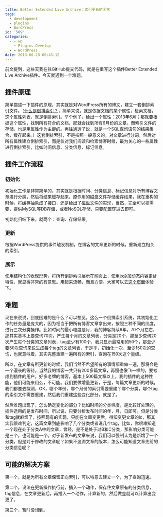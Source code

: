 ```yaml
---
title: Better Extended Live Archive：索引更新的困扰
tags:
  - development
  - plugins
  - WordPress
id: '569'
categories:
  - - wp
    - Plugins Develop
  - - WordPress
date: 2013-06-28 00:43:12
---
```


前文提到，这些天我在往GitHub提交代码，就是在重写这个插件Better Extended Live Archive插件。今天就遇到一个难题。
<!-- more -->
## 插件原理

简单描述一下插件的原理，其实就是对WordPress所有的博文，建立一套倒排索引文件。（[什么是倒排索引？](https://en.wikipedia.org/wiki/Inverted_index "维基百科：倒排索引")，简单来说，就是依据文档的某个属性，检索文档，这个属性列表，就是倒排索引。举个例子，给出一个属性：2013年6月；那就要根据这个属性，找到所有符合的文档，那就会找到所有6月份的文章。而索引文件的存储，也是用属性作为主键的。再往通透了说，就是一个SQL查询语句的结果集合，缓存起来。）这套倒排索引，不是按照一般意义的，对文章进行分词，然后对所有属性建立倒排索引，而是仅对我们阅读和检索博客时候，最为关心的一些属性进行倒排索引，比如时间信息、分类信息、标记信息。

## 插件工作流程

### 初始化

初始化工作是非常简单的，其实就是根据时间、分类信息、标记信息对所有博客文章进行分类，然后将结果缓存起来，原作用的磁盘文件存储缓存结果，我在重构的时候，将缓存抽象成了接口，还是给出了磁盘文件的实现，当然，完全可以视需要，提供MySQL等DB存储，或者NoSQL存储，只要配置穿进去即可。

初始化归结下来，就两个：查询、存储结果。

### 更新

根据WordPress提供的事件触发机制，在博客的文章更新的时候，重新建立相关的索引。

### 展示

使用结构化的表现形势，将所有倒排索引展示在网页上，使用js添加动态内容更替特性，就显得非常的有意思。用起来流畅，而且方便。大家可以去[这个页面](http://sexywp.com/archives "Better Extended Live Archive")体验下。

## 难题

现在来说说，到底困难的是什么？可以想见，这么一个倒排索引系统，其初始化工作的任务量是庞大的，因为相当于把所有博客文章拿出来，按照三种不同的纬度，进行三次分类操作。比如时间的最小粒度是月，我的博客持续6年，70个月左右，那其实基本上要查询70次，产生每个月的文章列表，分类是20个，那至少查询20次产生每个分类的文章列表，tag至少有100个，我只显示最常用的50个，那至少要50次查询来说生成每个tag的文章列表，于是乎，初始化一次，至少150次的查询，也就意味着，其实完整重建一遍所有的索引，查询在150次这个量级。

所以，在文章有所更新的时候，我们当然不希望所有的事情都重做一遍，那将会是一个漫长的等待，当然我的博客一共只有200多篇文章，再慢也像飞一样的，要考虑到插件的用户，好多老牌的博客，基本上500篇文章以上，我的插件的这种性能，他们可能来用么，不可能。我们要做增量更新，于是，每篇文章更新的时候，我们都要去探测，OK，哪个年份，哪个月份的索引需要重建？哪个分类，哪个tag的索引文件需要重建，然后我们重建这些变化部分，就是了。

然后难题出现了，怎么确定变化的部分？比如时间的分类纬度，是比较好处理的，插件选用的是发布时间，所以说，只要分析发布时间的年，月，日即可。但是分类和tag就麻烦了，按照现有的实现，只能在文章变更后，得知变更文章的id，那其实我很难判定，这篇文章到底影响了几个分类或者说几个tag，比如，你很难知道一个现在处于分类A中的文章，曾经，是不是处于过B和C分类，那影响分类可能是三个，也可能是一个。对于新发布的文章来说，我们可以强制认为是新增了一个分类，但是对于修改的文章呢？如果不追溯文章的版本，怎么可能知道文章先前的分类信息呢？

## 可能的解决方案

第一个，就是为所有文章保留正向索引，可以特意去建立一个，为了查询迅速。

第二个，设法在更新操作执行前，插入一个动作，保存住文章原有的分类信息，tag信息，在文章更新后，再插入一个动作，计算新的，然后做差就可以计算出变更了。

第三个，暂时没想到。